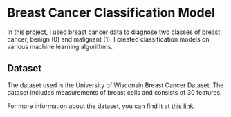 # Breast Cancer Classification Model

In this project, I used breast cancer data to diagnose two classes of breast cancer, benign (0) and malignant (1).
I created classification models on various machine learning algorithms.

## Dataset

The dataset used is the University of Wisconsin Breast Cancer Dataset. The dataset includes measurements of breast cells and consists of 30 features.

For more information about the dataset, you can find it at [this link](https://github.com/fatiiates/breast-cancer-w-naive-bayes/blob/main/README.md).
